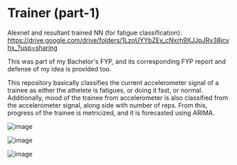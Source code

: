# Trainer (part-1)
Alexnet and resultant trained NN (for fatigue classification): https://drive.google.com/drive/folders/1LzoUYYbZEy_cNxrh9XJJpJRv38jcvhx_?usp=sharing

This was part of my Bachelor's FYP, and its corresponding FYP report and defense of my idea is provided too.

This repository basically classifies the current accelerometer signal of a trainee as either the athelete is fatigues, or doing it fast, or normal. Additionally, mood of the trainee from accelerometer is also classified from the accelerometer signal, along side with number of reps. From this, progress of the trainee is metricized, and it is forecasted using ARIMA.

![image](https://user-images.githubusercontent.com/47445756/179344950-ebb6c55d-6b39-4655-9442-ef0a21c34504.png)



![image](https://user-images.githubusercontent.com/47445756/179344960-38cbec4e-7ee7-4af3-86d6-a70850f9342b.png)





![image](https://user-images.githubusercontent.com/47445756/179344818-e5e837a0-f901-4002-a264-309f4f5a16fa.png)
